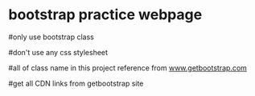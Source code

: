 # bootstrap practice webpage

#only use bootstrap class

#don't use any css stylesheet 

#all of class name in this project reference from www.getbootstrap.com

#get all CDN links from getbootstrap site
